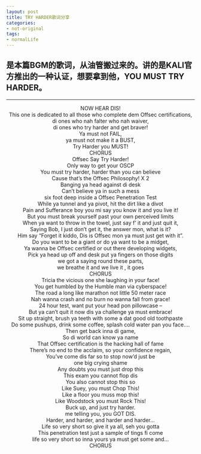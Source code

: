 ```yaml
---
layout: post
title: TRY HARDER歌词分享
categories:
- not-original
tags:
- normalLife
---
```


## 是本篇BGM的歌词，从油管搬过来的。讲的是KALI官方推出的一种认证，想要拿到他，YOU MUST TRY HARDER。

-----

  <audio autoplay="autoplay">
  <source src="http://pe4eotrcd.bkt.clouddn.com/Kali%20Linux%20NetHunter.mp3" />
  </audio>
<center>NOW HEAR DIS!</center>
<center>This one is dedicated to all those who complete dem Offsec certifications,</center>

<center>di ones who nah falter who nah waiver,</center>
<center>di ones who try harder and get braver!
<center>Ya must not FAIL, 
<center>ya must not make it a BUST,
<center>Try Harder you MUST!
<center>CHORUS

<center>Offsec Say Try Harder!
<center>Only way to get your OSCP
<center>You must try harder, harder than you can believe
<center>Cause that’s the Offsec Philosophy! X 2

<center>Banging ya head against di desk
<center>Can’t believe ya in such a mess
<center>six foot deep inside a Offsec Penetration Test
<center>While ya tunnel and ya pivot, hit the dirt like a divot
<center>Pain and Sufferance boy you mi say you know it and you live it!
<center>But you must break yourself past your own perceived limits
<center>When ya want to throw in the towel, just say f’ it and just quit it,
<center>Saying Bob, I just don’t get it, the answer mon, what is it?
<center>Him say “Forget it kiddo, Dis is Offsec mon ya must just get with it”.

<center>Do you want to be a giant or do ya want to be a midget,
<center>Ya wanna be Offsec certified or out there developing widgets,
<center>Pick ya head up off and desk put ya fingers on those digits
<center>we got a saying round these parts,
<center>we breathe it and we live it , it goes
<center>CHORUS

<center>Tricia the vicious one she laughing in your face!
<center>You get humbled by the Humble man via cyberspace!
<center>The road a long like marathon not little 50 meter race
<center>Nah wanna crash and no burn no wanna fall from grace!
<center>24 hour test, want put your head pon pillowcase –
<center>But ya can’t quit it now dis ya challenge ya must embrace!
<center>Sit up straight, brush ya teeth with some a dat good old toothpaste
<center>Do some pushups, drink some coffee, splash cold water pan you face….
<center>Then get back inna di game,
<center>So di world can know ya name
<center>That Offsec certification is the hacking hall of fame
<center>There’s no end to the acclaim, so your confidence regain,
<center>You’ve come dis far so to stop now’d just be
<center>one big crying shame

<center>Any doubts you must just drop this
<center>This exam you cannot flop dis
<center>You also cannot stop this so
<center>Like Suey, you must Chop This!
<center>Like a floor you muss mop this!
<center>Like Woodstock you must Rock This!
<center>Buck up, and just try harder.
<center>me telling you, you GOT DIS.

<center>Harder, and harder, and harder and harder…
<center>Life so very short so give it ya all, seh you gotta
<center>This penetration test just a sample of tings fi come
<center>life so very short so inna yours ya must get some and…
<center>CHORUS



